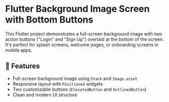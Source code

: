 # Flutter Background Image Screen with Bottom Buttons

This Flutter project demonstrates a full-screen background image with two action buttons ("Login" and "Sign Up") overlaid at the bottom of the screen. It's perfect for splash screens, welcome pages, or onboarding screens in mobile apps.


## 🚀 Features

- Full-screen background image using `Stack` and `Image.asset`
- Responsive layout with `Positioned` widgets
- Two customizable buttons (`ElevatedButton` and `OutlinedButton`)
- Clean and modern UI structure


